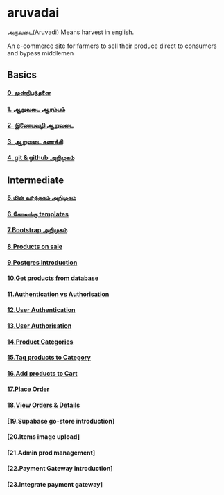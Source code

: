 # aruvadai
அருவடை(Aruvadi) Means harvest in english.

An e-commerce site for farmers to sell their produce direct to consumers and bypass middlemen

## Basics
#### [0. முன்நிபந்தனை](chapters/0.prerequisite.md)
#### [1. ஆறுவடை ஆரம்பம்](chapters/1.aruvadai_aarambam.md)
#### [2. இணையவழி ஆறுவடை](chapters/2.basic_http_server.md)
#### [3. ஆறுவடை கணக்கி](chapters/3.http_calculator.md)
#### [4. git & github அறிமுகம்](chapters/4.git_introduction.md)

## Intermediate
#### [5.மின் வர்த்தகம் அறிமுகம்](chapters/5.e-commerce_introduction.md)
#### [6.கோலங்கு templates](chapters/6.golang_templates.md)
#### [7.Bootstrap அறிமுகம்](chapters/7.bootstrap_introduction.md)
#### [8.Products on sale](chapters/8.products_on_sale.md)
#### [9.Postgres Introduction](chapters/9.postgres_introduction.md)
#### [10.Get products from database](chapters/10.get_products_from_database.md)
#### [11.Authentication vs Authorisation](Chapters/11.autenthicaiton_vs_authorisation.md)
#### [12.User Authentication](chapters/12.User_authentication.md)
#### [13.User Authorisation](chapters/13.user_authorisation.md)
#### [14.Product Categories](chapters/14.product_categories.md)
#### [15.Tag products to Category](chapters/15.tag_products_to_category.md)
#### [16.Add products to Cart](chapter/15.add_produts_to_cart.md)
#### [17.Place Order](chapter/16.place_order.md)
#### [18.View Orders & Details](chapter/17.view_order.md)
#### [19.Supabase go-store introduction]
#### [20.Items image upload]
#### [21.Admin prod management]
#### [22.Payment Gateway introduction]
#### [23.Integrate payment gateway]

